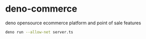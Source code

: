 # deno-commerce
deno opensource ecommerce platform and point of sale features

```sh
deno run --allow-net server.ts
```